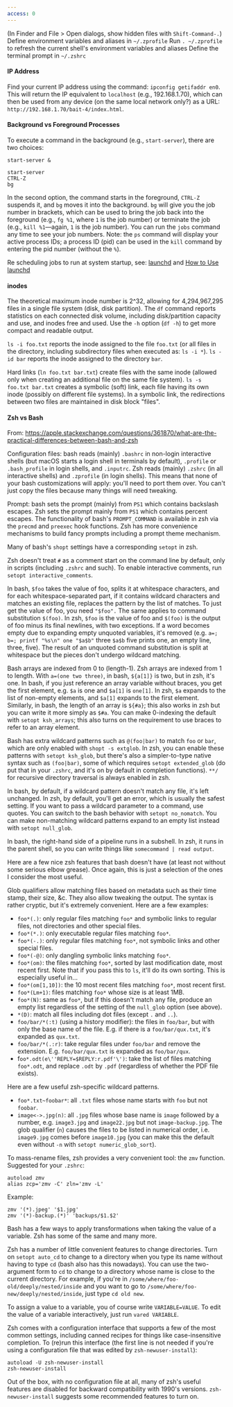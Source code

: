 ```yaml
---
access: 0
---
```


(In Finder and File > Open dialogs, show hidden files with `Shift-Command-.`)
Define environment variables and aliases in `~/.zprofile`
Run `. ~/.zprofile` to refresh the current shell's environment variables and aliases
Define the terminal prompt in `~/.zshrc`

#### IP Address
Find your current IP address using the command: `ipconfig getifaddr en0`. This will return the IP equivalent to `localhost` (e.g., 192.168.1.70), which can then be used from any device (on the same local network only?) as a URL: `http://192.168.1.70/bait-4/index.html`.

#### Background vs Foreground Processes
To execute a command in the background (e.g., `start-server`), there are two choices:

```
start-server &
```

```
start-server
CTRL-Z
bg
```

In the second option, the command starts in the foreground, `CTRL-Z` suspends it, and `bg` moves it into the background. `bg` will give you the job number in brackets, which can be used to bring the job back into the foreground (e.g., `fg %1`, where `1` is the job number) or terminate the job (e.g., `kill %1`—again, `1` is the job number). You can run the `jobs` command any time to see your job numbers. Note: the `ps` command will display your active process IDs; a process ID (pid) can be used in the `kill` command by entering the pid number (without the `%`).

Re scheduling jobs to run at system startup, see: [launchd](https://en.wikipedia.org/wiki/Launchd) and [How to Use launchd](https://www.maketecheasier.com/use-launchd-run-scripts-on-schedule-macos/)

#### inodes
The theoretical maximum inode number is 2^32, allowing for 4,294,967,295 files in a single file system (disk, disk partition). The `df` command reports statistics on each connected disk volume, including disk/partition capacity and use, and inodes free and used. Use the `-h` option (`df -h`) to get more compact and readable output.

`ls -i foo.txt` reports the inode assigned to the file `foo.txt` (or all files in the directory, including subdirectory files when executed as: `ls -i *`). `ls -id bar` reports the inode assigned to the directory `bar`.

Hard links (`ln foo.txt bar.txt`) create files with the same inode (allowed only when creating an additional file on the same file system). `ls -s foo.txt bar.txt` creates a symbolic (soft) link, each file having its own inode (possibly on different file systems). In a symbolic link, the redirections between two files are maintained in disk block "files".

#### Zsh vs Bash

From: https://apple.stackexchange.com/questions/361870/what-are-the-practical-differences-between-bash-and-zsh

Configuration files: bash reads (mainly) `.bashrc` in non-login interactive shells (but macOS starts a login shell in terminals by default), `.profile` or `.bash_profile` in login shells, and `.inputrc`. Zsh reads (mainly) `.zshrc` (in all interactive shells) and `.zprofile` (in login shells). This means that none of your bash customizations will apply: you'll need to port them over. You can't just copy the files because many things will need tweaking.

Prompt: bash sets the prompt (mainly) from `PS1` which contains backslash escapes. Zsh sets the prompt mainly from `PS1` which contains percent escapes. The functionality of bash's `PROMPT_COMMAND` is available in zsh via the `precmd` and `preexec` hook functions. Zsh has more convenience mechanisms to build fancy prompts including a prompt theme mechanism.

Many of bash's `shopt` settings have a corresponding `setopt` in zsh.

Zsh doesn't treat `#` as a comment start on the command line by default, only in scripts (including `.zshrc` and such). To enable interactive comments, run `setopt interactive_comments`.

In bash, `$foo` takes the value of foo, splits it at whitespace characters, and for each whitespace-separated part, if it contains wildcard characters and matches an existing file, replaces the pattern by the list of matches. To just get the value of foo, you need `"$foo".` The same applies to command substitution `$(foo)`. In zsh, `$foo` is the value of foo and `$(foo)` is the output of foo minus its final newlines, with two exceptions. If a word becomes empty due to expanding empty unquoted variables, it's removed (e.g. `a=; b=; printf "%s\n" one "$a$b"` three `$a$b` five prints one, an empty line, three, five). The result of an unquoted command substitution is split at whitespace but the pieces don't undergo wildcard matching.

Bash arrays are indexed from 0 to (length-1). Zsh arrays are indexed from 1 to length. With `a=(one two three)`, in bash, `${a[1]}` is two, but in zsh, it's one. In bash, if you just reference an array variable without braces, you get the first element, e.g. `$a` is one and `$a[1]` is `one[1]`. In zsh, `$a` expands to the list of non-empty elements, and `$a[1]` expands to the first element. Similarly, in bash, the length of an array is `${#a}`; this also works in zsh but you can write it more simply as `$#a`. You can make 0-indexing the default with `setopt ksh_arrays`; this also turns on the requirement to use braces to refer to an array element.

Bash has extra wildcard patterns such as `@(foo|bar)` to match `foo` or `bar`, which are only enabled with `shopt -s extglob`. In zsh, you can enable these patterns with `setopt ksh_glob`, but there's also a simpler-to-type native syntax such as `(foo|bar)`, some of which requires `setopt extended_glob` (do put that in your `.zshrc`, and it's on by default in completion functions). `**/` for recursive directory traversal is always enabled in zsh.

In bash, by default, if a wildcard pattern doesn't match any file, it's left unchanged. In zsh, by default, you'll get an error, which is usually the safest setting. If you want to pass a wildcard parameter to a command, use quotes. You can switch to the bash behavior with `setopt no_nomatch`. You can make non-matching wildcard patterns expand to an empty list instead with `setopt null_glob`.

In bash, the right-hand side of a pipeline runs in a subshell. In zsh, it runs in the parent shell, so you can write things like `somecommand | read output`.

Here are a few nice zsh features that bash doesn't have (at least not without some serious elbow grease). Once again, this is just a selection of the ones I consider the most useful.

Glob qualifiers allow matching files based on metadata such as their time stamp, their size, &c. They also allow tweaking the output. The syntax is rather cryptic, but it's extremely convenient. Here are a few examples:

- `foo*(.)`: only regular files matching `foo*` and symbolic links to regular files, not directories and other special files.
- `foo*(*.)`: only executable regular files matching `foo*`.
- `foo*(-.)`: only regular files matching `foo*`, not symbolic links and other special files.
- `foo*(-@)`: only dangling symbolic links matching `foo*`.
- `foo*(om)`: the files matching `foo*`, sorted by last modification date, most recent first. Note that if you pass this to `ls`, it'll do its own sorting. This is especially useful in…
- `foo*(om[1,10])`: the 10 most recent files matching `foo*`, most recent first.
- `foo*(Lm+1)`: files matching `foo*` whose size is at least 1MB.
- `foo*(N)`: same as `foo*`, but if this doesn't match any file, produce an empty list regardless of the setting of the `null_glob` option (see above).
- `*(D)`: match all files including dot files (except `.` and `..`).
- `foo/bar/*(:t)` (using a history modifier): the files in `foo/bar`, but with only the base name of the file. E.g. if there is a `foo/bar/qux.txt`, it's expanded as `qux.txt`.
- `foo/bar/*(.:r)`: take regular files under `foo/bar` and remove the extension. E.g. `foo/bar/qux.txt` is expanded as `foo/bar/qux`.
- f`oo*.odt(e\''REPLY=$REPLY:r.pdf'\')`: take the list of files matching `foo*.odt`, and replace `.odt` by `.pdf` (regardless of whether the PDF file exists).

Here are a few useful zsh-specific wildcard patterns.

- `foo*.txt~foobar*`: all `.txt` files whose name starts with `foo` but not `foobar`.
- `image<->.jpg(n)`: all `.jpg` files whose base name is `image` followed by a number, e.g. `image3.jpg` and `image22.jpg` but not `image-backup.jpg`. The glob qualifier (`n`) causes the files to be listed in numerical order, i.e. `image9.jpg` comes before `image10.jpg` (you can make this the default even without `-n` with `setopt numeric_glob_sort`).

To mass-rename files, zsh provides a very convenient tool: the `zmv` function. Suggested for your `.zshrc`:
```
autoload zmv
alias zcp='zmv -C' zln='zmv -L'
```

Example:
```
zmv '(*).jpeg' '$1.jpg'
zmv '(*)-backup.(*)' 'backups/$1.$2'
```

Bash has a few ways to apply transformations when taking the value of a variable. Zsh has some of the same and many more.

Zsh has a number of little convenient features to change directories. Turn on `setopt auto_cd` to change to a directory when you type its name without having to type `cd` (bash also has this nowadays). You can use the two-argument form to `cd` to change to a directory whose name is close to the current directory. For example, if you're in `/some/where/foo-old/deeply/nested/inside` and you want to go to `/some/where/foo-new/deeply/nested/inside`, just type `cd old new`.

To assign a value to a variable, you of course write `VARIABLE=VALUE`. To edit the value of a variable interactively, just run `vared VARIABLE`.

Zsh comes with a configuration interface that supports a few of the most common settings, including canned recipes for things like case-insensitive completion. To (re)run this interface (the first line is not needed if you're using a configuration file that was edited by `zsh-newuser-install`):
```
autoload -U zsh-newuser-install
zsh-newuser-install
```

Out of the box, with no configuration file at all, many of zsh's useful features are disabled for backward compatibility with 1990's versions. `zsh-newuser-install` suggests some recommended features to turn on.